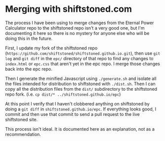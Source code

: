 #  Merging with shiftstoned.com

The process I have been using to merge changes from the Eternal Power Calculator
repo to the shiftstoned repo isn't a very good one, but I'm documenting it here
so there is no mystery for anyone else who will be doing this in the future.

First, I update my fork of the shiftstoned repo
(`https://github.com/shiftstoned/shiftstoned.github.io.git`), then use
`git log` and `git diff` in the `epc/` directory of that repo to find any changes
to `index.html` or `epc.css` that aren't yet in the epc repo.  I merge
those changes back into the epc repo.

Then I generate the minified Javascript using `./generate.sh` and isolate
all the files intended for distribution to shiftstoned with `./dist.sh`.
Then I can copy all the distribution files from the `dist/` subdirectory
to the shiftstoned repo fork.  (i.e. `cp dist/* ../shiftstoned.github.io/epc`)

At this point I verify that I haven't clobbered anything on shiftstoned by
doing a `git diff` in `shiftstoned.github.io/epc`.  If everything looks good,
I commit and then use that commit to send a pull request to the live
shiftstoned site.

This process isn't ideal.  It is documented here as an explanation, not
as a recommendation.
